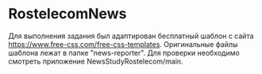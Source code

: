 # RostelecomNews
Для выполнения задания был адаптирован бесплатный шаблон с сайта https://www.free-css.com/free-css-templates. Оригинальные файлы шаблона лежат в папке "news-reporter".
Для проверки необходимо смотреть приложение NewsStudyRostelecom/main.
